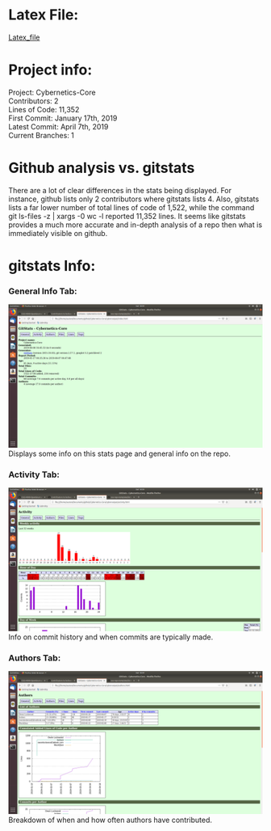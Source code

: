 # Latex File:
[Latex_file](documents/OSS_Lab_3.pdf)
# Project info:
Project: Cybernetics-Core\
Contributors: 2\
Lines of Code: 11,352\
First Commit: January 17th, 2019\
Latest Commit: April 7th, 2019\
Current Branches: 1
# Github analysis vs. gitstats
There are a lot of clear differences in the stats being displayed. For instance, github lists only 2 contributors where gitstats lists 4. Also, gitstats lists a far lower number of total lines of code of 1,522, while the command git ls-files -z | xargs -0 wc -l reported 11,352 lines. It seems like gitstats provides a much more accurate and in-depth analysis of a repo then what is immediately visible on github. 
# gitstats Info:
### General Info Tab:
![General_Info](images/cybernetics_general.png)
Displays some info on this stats page and general info on the repo.
### Activity Tab:
![Activity_Tab](images/cybernetics_activity.png)
Info on commit history and when commits are typically made.
### Authors Tab:
![Authors_Tab](images/cybernetics_authors.png)
Breakdown of when and how often authors have contributed.

